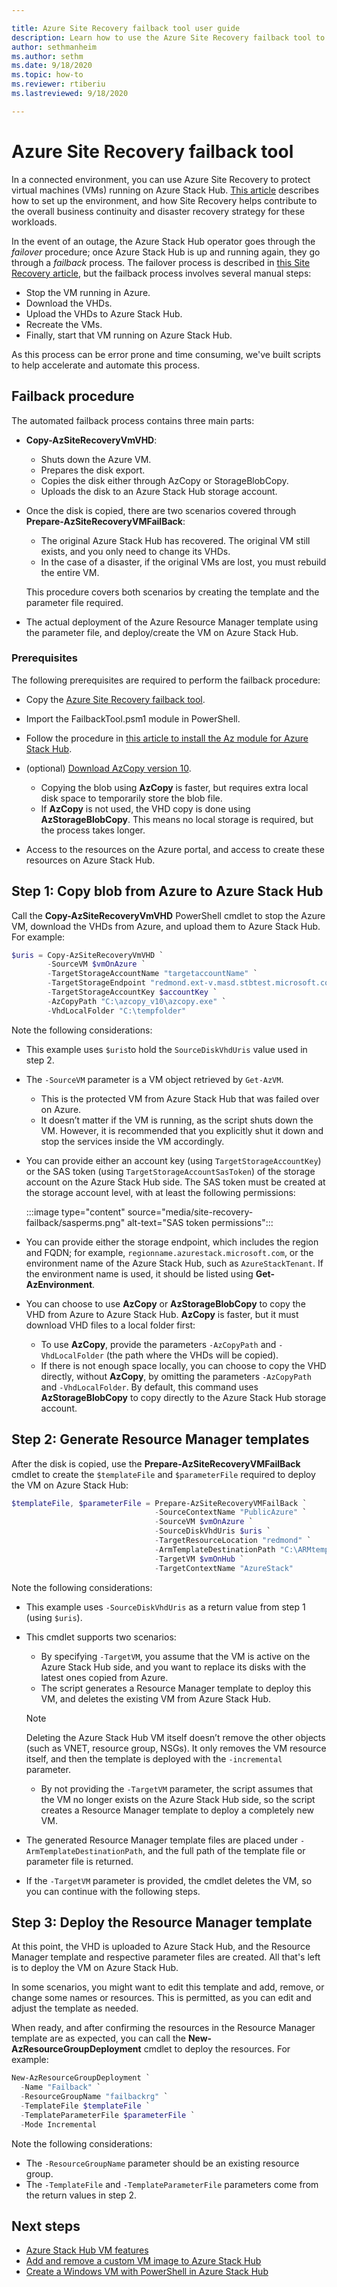 ```yaml
---

title: Azure Site Recovery failback tool user guide
description: Learn how to use the Azure Site Recovery failback tool to protect virtual machines (VMs).
author: sethmanheim
ms.author: sethm
ms.date: 9/18/2020
ms.topic: how-to
ms.reviewer: rtiberiu
ms.lastreviewed: 9/18/2020

---
```


# Azure Site Recovery failback tool

In a connected environment, you can use Azure Site Recovery to protect virtual machines (VMs) running on Azure Stack Hub. [This article](/azure/site-recovery/azure-stack-site-recovery) describes how to set up the environment, and how Site Recovery helps contribute to the overall business continuity and disaster recovery strategy for these workloads.

In the event of an outage, the Azure Stack Hub operator goes through the *failover* procedure; once Azure Stack Hub is up and running again, they go through a *failback* process. The failover process is described in [this Site Recovery article](/azure/site-recovery/azure-stack-site-recovery), but the failback process involves several manual steps:

- Stop the VM running in Azure.
- Download the VHDs.
- Upload the VHDs to Azure Stack Hub.
- Recreate the VMs.
- Finally, start that VM running on Azure Stack Hub. 

As this process can be error prone and time consuming, we've built scripts to help accelerate and automate this process.

## Failback procedure

The automated failback process contains three main parts:

- **Copy-AzSiteRecoveryVmVHD**:
  - Shuts down the Azure VM.
  - Prepares the disk export.
  - Copies the disk either through AzCopy or StorageBlobCopy.
  - Uploads the disk to an Azure Stack Hub storage account.

- Once the disk is copied, there are two scenarios covered through **Prepare-AzSiteRecoveryVMFailBack**:
  - The original Azure Stack Hub has recovered. The original VM still exists, and you only need to change its VHDs.
  - In the case of a disaster, if the original VMs are lost, you must rebuild the entire VM.

  This procedure covers both scenarios by creating the template and the parameter file required.

- The actual deployment of the Azure Resource Manager template using the parameter file, and deploy/create the VM on Azure Stack Hub.

### Prerequisites

The following prerequisites are required to perform the failback procedure:

- Copy the [Azure Site Recovery failback tool](https://aka.ms/azshasr).

- Import the FailbackTool.psm1 module in PowerShell.

- Follow the procedure in [this article to install the Az module for Azure Stack Hub](powershell-install-az-module.md).

- (optional) [Download AzCopy version 10](/azure/storage/common/storage-use-azcopy-v10).

  - Copying the blob using **AzCopy** is faster, but requires extra local disk space to temporarily store the blob file.
  - If **AzCopy** is not used, the VHD copy is done using **AzStorageBlobCopy**. This means no local storage is required, but the process takes longer.

- Access to the resources on the Azure portal, and access to create these resources on Azure Stack Hub.

## Step 1: Copy blob from Azure to Azure Stack Hub

Call the **Copy-AzSiteRecoveryVmVHD** PowerShell cmdlet to stop the Azure VM, download the VHDs from Azure, and upload them to Azure Stack Hub. For example:

```powershell
$uris = Copy-AzSiteRecoveryVmVHD `
        -SourceVM $vmOnAzure `
        -TargetStorageAccountName "targetaccountName" `
        -TargetStorageEndpoint "redmond.ext-v.masd.stbtest.microsoft.com" `
        -TargetStorageAccountKey $accountKey `
        -AzCopyPath "C:\azcopy_v10\azcopy.exe" `
        -VhdLocalFolder "C:\tempfolder"
```

Note the following considerations:

- This example uses `$uris`to hold the `SourceDiskVhdUris` value used in step 2.

- The `-SourceVM` parameter is a VM object retrieved by `Get-AzVM`.
  - This is the protected VM from Azure Stack Hub that was failed over on Azure.
  - It doesn’t matter if the VM is running, as the script shuts down the VM. However, it is recommended that you explicitly shut it down and stop the services inside the VM accordingly.

- You can provide either an account key (using `TargetStorageAccountKey`) or the SAS token (using `TargetStorageAccountSasToken`) of the storage account on the Azure Stack Hub side. The SAS token must be created at the storage account level, with at least the following permissions:

   :::image type="content" source="media/site-recovery-failback/sasperms.png" alt-text="SAS token permissions":::

- You can provide either the storage endpoint, which includes the region and FQDN; for example, `regionname.azurestack.microsoft.com`, or the environment name of the Azure Stack Hub, such as `AzureStackTenant`. If the environment name is used, it should be listed using **Get-AzEnvironment**.

- You can choose to use **AzCopy** or **AzStorageBlobCopy** to copy the VHD from Azure to Azure Stack Hub. **AzCopy** is faster, but it must download VHD files to a local folder first:
  - To use **AzCopy**, provide the parameters `-AzCopyPath` and `-VhdLocalFolder` (the path where the VHDs will be copied).
  - If there is not enough space locally, you can choose to copy the VHD directly, without **AzCopy**, by omitting the parameters `-AzCopyPath` and `-VhdLocalFolder`. By default, this command uses **AzStorageBlobCopy** to copy directly to the Azure Stack Hub storage account.

## Step 2: Generate Resource Manager templates

After the disk is copied, use the **Prepare-AzSiteRecoveryVMFailBack** cmdlet to create the `$templateFile` and `$parameterFile` required to deploy the VM on Azure Stack Hub:

```powershell
$templateFile, $parameterFile = Prepare-AzSiteRecoveryVMFailBack `
                                -SourceContextName "PublicAzure" `
                                -SourceVM $vmOnAzure `
                                -SourceDiskVhdUris $uris `
                                -TargetResourceLocation "redmond" `
                                -ArmTemplateDestinationPath "C:\ARMtemplates" `
                                -TargetVM $vmOnHub `
                                -TargetContextName "AzureStack"

```

Note the following considerations:

- This example uses `-SourceDiskVhdUris` as a return value from step 1 (using `$uris`).

- This cmdlet supports two scenarios:
  - By specifying `-TargetVM`, you assume that the VM is active on the Azure Stack Hub side, and you want to replace its disks with the latest ones copied from Azure.
  - The script generates a Resource Manager template to deploy this VM, and deletes the existing VM from Azure Stack Hub.
  
  > [!NOTE]
  > Deleting the Azure Stack Hub VM itself doesn’t remove the other objects (such as VNET, resource group, NSGs). It only removes the VM resource itself, and then the template is deployed with the `-incremental` parameter.

  - By not providing the `-TargetVM` parameter, the script assumes that the VM no longer exists on the Azure Stack Hub side, so the script creates a Resource Manager template to deploy a completely new VM.

- The generated Resource Manager template files are placed under `-ArmTemplateDestinationPath`, and the full path of the template file or parameter file is returned.

- If the `-TargetVM` parameter is provided, the cmdlet deletes the VM, so you can continue with the following steps.

## Step 3: Deploy the Resource Manager template

At this point, the VHD is uploaded to Azure Stack Hub, and the Resource Manager template and respective parameter files are created. All that's left is to deploy the VM on Azure Stack Hub.

In some scenarios, you might want to edit this template and add, remove, or change some names or resources. This is permitted, as you can edit and adjust the template as needed.

When ready, and after confirming the resources in the Resource Manager template are as expected, you can call the **New-AzResourceGroupDeployment** cmdlet to deploy the resources. For example:

```powershell
New-AzResourceGroupDeployment `
  -Name "Failback" `
  -ResourceGroupName "failbackrg" `
  -TemplateFile $templateFile `
  -TemplateParameterFile $parameterFile `
  -Mode Incremental
```

Note the following considerations:

- The `-ResourceGroupName` parameter should be an existing resource group.
- The `-TemplateFile` and `-TemplateParameterFile` parameters come from the return values in step 2.

## Next steps

- [Azure Stack Hub VM features](../user/azure-stack-vm-considerations.md)
- [Add and remove a custom VM image to Azure Stack Hub](azure-stack-add-vm-image.md)
- [Create a Windows VM with PowerShell in Azure Stack Hub](../user/azure-stack-quick-create-vm-windows-powershell.md)
